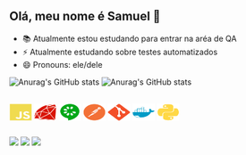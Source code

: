## Olá, meu nome é Samuel 👋

- 📚 Atualmente estou estudando para entrar na aréa de QA
- ⚡ Atualmente estudando sobre testes automatizados
- 😄 Pronouns: ele/dele

![Anurag's GitHub stats](https://github-readme-stats.vercel.app/api?username=Samuelribeiro-qa&show_icons=true&theme=highcontrast)
![Anurag's GitHub stats](https://github-readme-stats.vercel.app/api?username=Samuelribeiro-qa&hide=contribs&theme=highcontrast)

<div style="display: inline_block"><br>
<img align="center" alt="Rafa-Js" height="30" width="40" src="https://raw.githubusercontent.com/devicons/devicon/master/icons/javascript/javascript-plain.svg">
<img align="center" alt="Rafa-Js" height="30" width="40" src="https://raw.githubusercontent.com/devicons/devicon/master/icons/ruby/ruby-plain.svg">
<img align="center" alt="Rafa-Js" height="30" width="40" src="https://raw.githubusercontent.com/devicons/devicon/master/icons/cucumber/cucumber-plain.svg">
<img align="center" alt="Rafa-Js" height="30" width="40" src="https://raw.githubusercontent.com/devicons/devicon/master/icons/postman/postman-plain.svg">
 <img align="center" alt="Rafa-Js" height="30" width="40" src="https://raw.githubusercontent.com/devicons/devicon/master/icons/git/git-plain.svg">
<img align="center" alt="Rafa-Js" height="30" width="40" src="https://raw.githubusercontent.com/devicons/devicon/master/icons/docker/docker-plain.svg">
 <img align="center" alt="Rafa-Js" height="30" width="40" src="https://raw.githubusercontent.com/devicons/devicon/master/icons/python/python-plain.svg"> 
</div>

 ##
<div>
<a href="https://instagram.com/samuka_v.v.r" target="_blank"><img src="https://img.shields.io/badge/-Instagram-%23E4405F?style=for-the-badge&logo=instagram&logoColor=white" target="_blank"></a>
<a href = "mailto:samuelvinicius.vr@gmail.com"><img src="https://img.shields.io/badge/-Gmail-%23333?style=for-the-badge&logo=gmail&logoColor=white" target="_blank"></a>
<a href="https://www.linkedin.com/in/samuel-vinicius-a5738a346" target="_blank"><img src="https://img.shields.io/badge/-LinkedIn-%230077B5?style=for-the-badge&logo=linkedin&logoColor=white" target="_blank"></a>
<a href=
</div>

